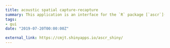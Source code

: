 ```yaml
---
title: acoustic spatial capture-recapture
summary: This application is an interface for the `R` package [`ascr`](https://github.com/b-steve/ascr), which provides software implementation for the fitting of spatial capture-recapture models for acoustic data.
tags:
- gui
date: "2019-07-20T00:00:00Z"

external_link: https://cmjt.shinyapps.io/ascr_shiny/
---
```

